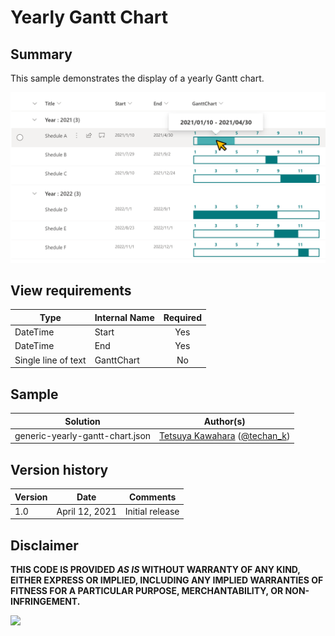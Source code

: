 # Yearly Gantt Chart

## Summary
This sample demonstrates the display of a yearly Gantt chart.

![screenshot of the sample](./assets/screenshot.png)

## View requirements

|Type               |Internal Name|Required|
|-------------------|-------------|:------:|
|DateTime           |Start        |Yes     |
|DateTime           |End          |Yes     |
|Single line of text|GanttChart   |No      |

## Sample

Solution|Author(s)
--------|---------
generic-yearly-gantt-chart.json | [Tetsuya Kawahara](https://github.com/tecchan1107) ([@techan_k](https://twitter.com/techan_k))

## Version history

Version |Date          |Comments
--------|--------------|--------------------------------
1.0     |April 12, 2021|Initial release

## Disclaimer
**THIS CODE IS PROVIDED *AS IS* WITHOUT WARRANTY OF ANY KIND, EITHER EXPRESS OR IMPLIED, INCLUDING ANY IMPLIED WARRANTIES OF FITNESS FOR A PARTICULAR PURPOSE, MERCHANTABILITY, OR NON-INFRINGEMENT.**

<img src="https://pnptelemetry.azurewebsites.net/list-formatting/column-samples/generic-yearly-gantt-chart" />
